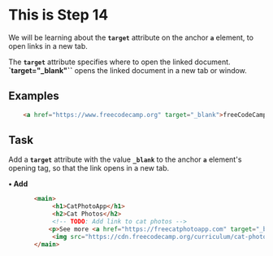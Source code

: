 # This is Step 14

We will be learning about the **`target`** attribute on the anchor **`a`** element, to open links in a new tab.

The **`target`** attribute specifies where to open the linked document. 
**`target="_blank"``** opens the linked document in a new tab or window.

## Examples

```HTML
    <a href="https://www.freecodecamp.org" target="_blank">freeCodeCamp</a>
```

## Task

Add a **`target`** attribute with the value **`_blank`** to the anchor **`a`** element's opening tag, so that the link opens in a new tab.

**• Add**

```HTML
       <main>
            <h1>CatPhotoApp</h1>
            <h2>Cat Photos</h2>
            <!-- TODO: Add link to cat photos -->
           <p>See more <a href="https://freecatphotoapp.com" target="_blank">cat photos</a> in our gallery.</p>
            <img src="https://cdn.freecodecamp.org/curriculum/cat-photo-app/relaxing-cat.jpg" alt="A cute orange cat lying on its back">
       </main>
```
